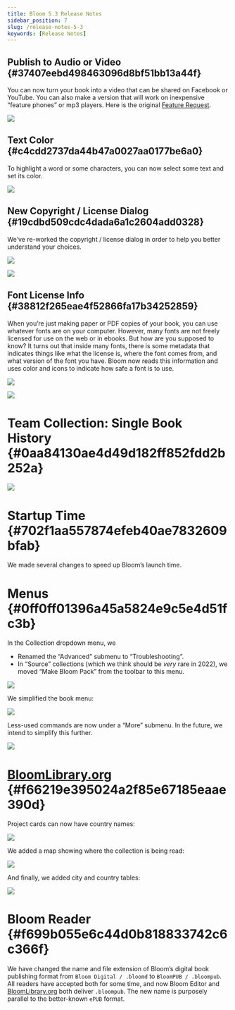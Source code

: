 ```yaml
---
title: Bloom 5.3 Release Notes
sidebar_position: 7
slug: /release-notes-5-3
keywords: [Release Notes]
---
```




## Publish to Audio or Video {#37407eebd498463096d8bf51bb13a44f}


You can now turn your book into a video that can be shared on Facebook or YouTube. You can also make a version that will work on inexpensive “feature phones” or mp3 players. Here is the original [Feature Request](https://community.software.sil.org/t/produce-a-video-of-the-story-being-read-postable-on-youtube-facebook-etc/2267).


![](./release-notes-5-3.cb5d2d7f-7eb0-4377-ac15-0814e88706e4.png)


## Text Color {#c4cdd2737da44b47a0027aa0177be6a0}


To highlight a word or some characters, you can now select some text and set its color.


![](./release-notes-5-3.47d5aa5d-9576-4529-915e-8ea1456f3405.png)


## New Copyright / License Dialog {#19cdbd509cdc4dada6a1c2604add0328}


We’ve re-worked the copyright / license dialog in order to help you better understand your choices.


![](./release-notes-5-3.baf29acf-d260-4f49-a78f-735c41a421c7.png)


![](./release-notes-5-3.1ba9d811-23b6-49e7-b897-af8683a10066.png)


## Font License Info {#38812f265eae4f52866fa17b34252859}


When you’re just making paper or PDF copies of your book, you can use whatever fonts are on your computer. However, many fonts are not freely licensed for use on the web or in ebooks. But how are you supposed to know? It turns out that inside many fonts, there is some metadata that indicates things like what the license is, where the font comes from, and what version of the font you have. Bloom now reads this information and uses color and icons to indicate how safe a font is to use.


![](./release-notes-5-3.b623ea59-35f3-4830-9dfc-8bb085ea8bde.png)


![](./release-notes-5-3.acd2c060-1971-44a9-8082-9adfae7646f8.png)


# Team Collection: Single Book History {#0aa84130ae4d49d182ff852fdd2b252a}


![](./release-notes-5-3.dfb68ad4-8d24-4b3d-b3a0-6e9619691468.png)


# Startup Time {#702f1aa557874efeb40ae7832609bfab}


We made several changes to speed up Bloom’s launch time.


# Menus {#0ff0ff01396a45a5824e9c5e4d51fc3b}


In the Collection dropdown menu, we 

- Renamed the “Advanced” submenu to “Troubleshooting”.
- In “Source” collections (which we think should be _very_ rare in 2022), we moved “Make Bloom Pack” from the toolbar to this menu.

![](./release-notes-5-3.a4e33b9b-8859-4f44-8c21-eb3963b752c3.png)


We simplified the book menu:


![](./release-notes-5-3.56b08be1-21f9-4d42-99b6-2d573ebedeed.png)


Less-used commands are now under a “More” submenu. In the future, we intend to simplify this further.


![](./release-notes-5-3.09d2ce64-416a-4fe4-b198-6726f1dde7d1.png)


# [BloomLibrary.org](http://bloomlibrary.org/) {#f66219e395024a2f85e67185eaae390d}


Project cards can now have country names:


![](./release-notes-5-3.3e46c7c1-3c85-46d8-85b7-9395cec7a935.png)


We added a map showing where the collection is being read:


![](./release-notes-5-3.224fbdbc-e0a6-42ea-87ab-a0f889ffd5b7.png)


And finally, we added city and country tables:


![](./release-notes-5-3.2bcb2b38-59f6-47c7-bc20-8c23acc6c538.png)


# Bloom Reader {#f699b055e6c44d0b818833742c6c366f}


We have changed the name and file extension of Bloom’s digital book publishing format from `Bloom Digital / .bloomd` to `BloomPUB / .bloompub`. All readers have accepted both for some time, and now Bloom Editor and [BloomLibrary.org](http://bloomlibrary.org/) both deliver `.bloompub`. The new name is purposely parallel to the better-known `ePUB` format.

